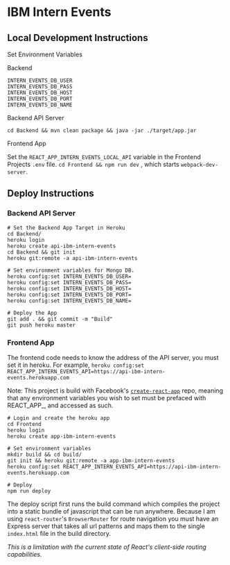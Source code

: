 # IBM Intern Events

## Local Development Instructions

Set Environment Variables

Backend
```shell
INTERN_EVENTS_DB_USER
INTERN_EVENTS_DB_PASS
INTERN_EVENTS_DB_HOST
INTERN_EVENTS_DB_PORT
INTERN_EVENTS_DB_NAME
```

Backend API Server

`cd Backend && mvn clean package && java -jar ./target/app.jar`

Frontend App

Set the `REACT_APP_INTERN_EVENTS_LOCAL_API` variable in the Frontend Projects `.env` file.
`cd Frontend && npm run dev` , which starts `webpack-dev-server`.

## Deploy Instructions

### Backend API Server

```shell
# Set the Backend App Target in Heroku
cd Backend/
heroku login
heroku create api-ibm-intern-events
cd Backend && git init
heroku git:remote -a api-ibm-intern-events

# Set environment variables for Mongo DB.
heroku config:set INTERN_EVENTS_DB_USER=
heroku config:set INTERN_EVENTS_DB_PASS=
heroku config:set INTERN_EVENTS_DB_HOST=
heroku config:set INTERN_EVENTS_DB_PORT=
heroku config:set INTERN_EVENTS_DB_NAME=

# Deploy the App
git add . && git commit -m "Build"
git push heroku master
```

### Frontend App

The frontend code needs to know the address of the API server, you must set it in heroku.
For example, `heroku config:set REACT_APP_INTERN_EVENTS_API=https://api-ibm-intern-events.herokuapp.com`

Note: This project is build with Facebook's 
[`create-react-app`](https://github.com/facebookincubator/create-react-app) 
repo, meaning that any environment variables you wish to set must be prefaced with REACT\_APP\_, and accessed
as such.

```shell
# Login and create the heroku app
cd Frontend
heroku login
heroku create app-ibm-intern-events

# Set environment variables
mkdir build && cd build/
git init && heroku git:remote -a app-ibm-intern-events
heroku config:set REACT_APP_INTERN_EVENTS_API=https://api-ibm-intern-events.herokuapp.com

# Deploy
npm run deploy
```

The deploy script first runs the build command which compiles the project into a static bundle of javascript that can be run anywhere. Because I am using `react-router`'s `BrowserRouter` for route navigation you must have an Express server that takes all url patterns and maps them to the single `index.html` file in the build directory.

_This is a limitation with the current state of React's client-side routing capabilities._

